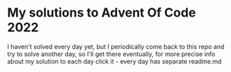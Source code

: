 # My solutions to Advent Of Code 2022
I haven't solved every day yet, but I periodically come back to this repo and try to solve another day, so I'll get there eventually, for more precise info about my solution to each day click it - every day has separate readme.md
